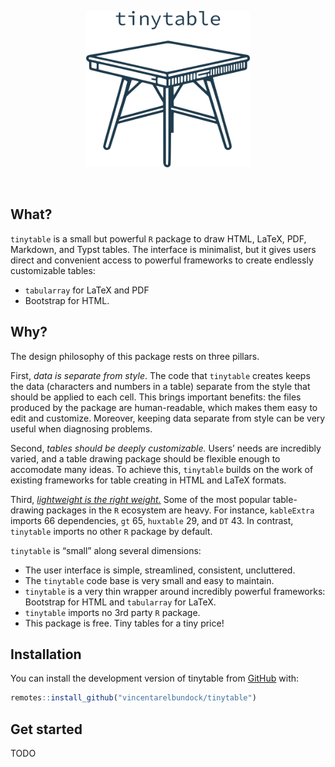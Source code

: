 

<p align="center">
<img src="man/figures/tinytable_logo.png" height = "250" class = "center">
</p>

<br> <!-- badges: start --> <!-- badges: end -->

## What?

`tinytable` is a small but powerful `R` package to draw HTML, LaTeX,
PDF, Markdown, and Typst tables. The interface is minimalist, but it
gives users direct and convenient access to powerful frameworks to
create endlessly customizable tables:

-   `tabularray` for LaTeX and PDF
-   Bootstrap for HTML.

## Why?

The design philosophy of this package rests on three pillars.

First, *data is separate from style*. The code that `tinytable` creates
keeps the data (characters and numbers in a table) separate from the
style that should be applied to each cell. This brings important
benefits: the files produced by the package are human-readable, which
makes them easy to edit and customize. Moreover, keeping data separate
from style can be very useful when diagnosing problems.

Second, *tables should be deeply customizable.* Users’ needs are
incredibly varied, and a table drawing package should be flexible enough
to accomodate many ideas. To achieve this, `tinytable` builds on the
work of existing frameworks for table creating in HTML and LaTeX
formats.

Third, [*lightweight is the right weight.*](https://www.tinyverse.org/)
Some of the most popular table-drawing packages in the `R` ecosystem are
heavy. For instance, `kableExtra` imports 66 dependencies, `gt` 65,
`huxtable` 29, and `DT` 43. In contrast, `tinytable` imports no other
`R` package by default.

`tinytable` is “small” along several dimensions:

-   The user interface is simple, streamlined, consistent, uncluttered.
-   The `tinytable` code base is very small and easy to maintain.
-   `tinytable` is a very thin wrapper around incredibly powerful
    frameworks: Bootstrap for HTML and `tabularray` for LaTeX.
-   `tinytable` imports no 3rd party `R` package.
-   This package is free. Tiny tables for a tiny price!

## Installation

You can install the development version of tinytable from
[GitHub](https://github.com/) with:

``` r
remotes::install_github("vincentarelbundock/tinytable")
```

## Get started

TODO
